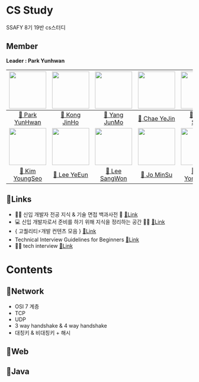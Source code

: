# CS Study
SSAFY 8기 19반 cs스터디

## Member
**Leader : Park Yunhwan**

| [<img src="https://avatars.githubusercontent.com/u/47595515?s=40&v=4" width="100">](https://github.com/SadoRuin) | [<img src="https://avatars.githubusercontent.com/u/62232531?v=4" width="100">](https://github.com/wlsgh7608) | [<img src="https://avatars.githubusercontent.com/u/55372995?v=4" width="100">](https://github.com/devjunmo) |    [<img src="https://avatars.githubusercontent.com/u/45252618?v=4" width="100">](https://github.com/yejin013)    |   [<img src="https://avatars.githubusercontent.com/u/43868550?v=4" width="100">](https://github.com/KangSuzy)   |
|:----------------------------------------------------------------------------------------------------------------:|:------------------------------------------------------------------------------------------------------------:|:-----------------------------------------------------------------------------------------------------------:|:-----------------------------------------------------------------------------------------------------------------:|:---------------------------------------------------------------------------------------------------------------:|
|                             [📖 Park YunHwan](https://github.com/SadoRuin/cs-notes)                              |           [📖 Kong JinHo](https://meadow-pram-047.notion.site/cs-8ea8d7f0d60c4a7890093edcb2e29a1d)           |             [📖 Yang JunMo](https://github.com/devjunmo/TIL/blob/main/CS_Study/csStudyWiki.md)              | [📖 Chae YeJin](https://yj-ssafy.notion.site/a95bc74fa67045e794c699f1e0d810cc?v=fdc25f92a7aa4b3486823d454de24ef5) |                                [📖 Kang SooJi](https://github.com/KangSuzy/TIL)                                 |
|    [<img src="https://avatars.githubusercontent.com/u/80434024?v=4" width="100">](https://github.com/koy4648)    | [<img src="https://avatars.githubusercontent.com/u/103018534?v=4" width="100">](https://github.com/Dodamon)  | [<img src="https://avatars.githubusercontent.com/u/55802893?v=4" width="100">](https://github.com/nowgnas)  |   [<img src="https://avatars.githubusercontent.com/u/77291496?v=4" width="100">](https://github.com/minsu1020)    | [<img src="https://avatars.githubusercontent.com/u/46861704?v=4" width="100"/>](https://github.com/YunYongWoon) |
|   [📖 Kim YoungSeo](https://www.notion.so/bf9963d8c0b44ac2a16649a76bad646b?v=1f2527e7fcc74d06a5cdeb39e3c87c64)   |  [📖 Lee YeEun](https://chlorinated-koi-491.notion.site/Computer-science-beffd78d679242a18e40e59cfc7c4205)   |                            [📖 Lee SangWon](https://github.com/nowgnas/CS-Study)                            |              [📖 Jo MinSu](https://charm-ocelot-88c.notion.site/CS-9b9a452599234b419afbbd803dd40c34)              |                                 [📖 Yun YongWoon](https://velog.io/@yuyun0124)                                  |

## 🔗Links
- 👶🏻 신입 개발자 전공 지식 & 기술 면접 백과사전 📖  [🔗Link](https://github.com/gyoogle/tech-interview-for-developer)  
- 💻 신입 개발자로서 준비를 하기 위해 지식을 정리하는 공간 👨‍💻 [🔗Link](https://github.com/WooVictory/Ready-For-Tech-Interview)  
- { 고퀄리티⚡개발 컨텐츠 모음 } [🔗Link](https://github.com/Integerous/goQuality-dev-contents)  
- Technical Interview Guidelines for Beginners [🔗Link](https://github.com/JaeYeopHan/Interview_Question_for_Beginner)
- 📢🙍 tech interview [🔗Link](https://github.com/WeareSoft/tech-interview)

# Contents
## 📌Network
- OSI 7 계층
- TCP
- UDP
- 3 way handshake & 4 way handshake
- 대칭키 & 비대칭키 + 해시

## 📌Web
## 📌Java
 